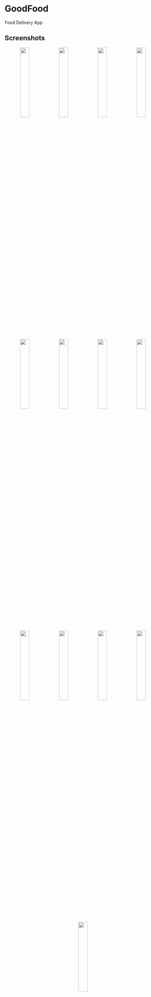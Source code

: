 # GoodFood
Food Delivery App

## Screenshots

<p align="center">
<img src="https://user-images.githubusercontent.com/76595188/209577297-779e4e02-30e7-4c03-b787-c59659e3f14f.png" width="24%" />  
<img src="https://user-images.githubusercontent.com/76595188/209577542-78678204-cc4f-4f80-af92-fcdb39e8ff8a.png" width="24%" />  
<img src="https://user-images.githubusercontent.com/76595188/209577541-c3741fb3-1714-44ac-9448-2b7f48d31fbb.png" width="24%" />  
<img src="https://user-images.githubusercontent.com/76595188/209577540-83f73a5e-805a-432b-98f2-fd7722ec44ce.png" width="24%" /> 
<img src="https://user-images.githubusercontent.com/76595188/209577537-3d1dd7e7-3a04-453b-b956-97e8e76dc305.png" width="24%" /> 
<img src="https://user-images.githubusercontent.com/76595188/209577535-d940e1ea-73d6-4620-8640-604f3fd8e991.png" width="24%" />  
<img src="https://user-images.githubusercontent.com/76595188/209577534-730007d5-fb08-4651-9f6c-33fe027b1d25.png" width="24%" />  
<img src="https://user-images.githubusercontent.com/76595188/209577521-59119e14-fa80-430c-8cee-2e20c6b79058.png" width="24%" />  
<img src="https://user-images.githubusercontent.com/76595188/209577525-421cb933-3317-4bb7-a8b1-8067c291566e.png" width="24%" />  
<img src="https://user-images.githubusercontent.com/76595188/209577528-3850381f-9aff-48d2-973e-88db8d1c63bf.png" width="24%" />  
<img src="https://user-images.githubusercontent.com/76595188/209577531-9ea0a373-5a1f-4a5f-abaf-fd524a01d361.png" width="24%" />  
<img src="https://user-images.githubusercontent.com/76595188/209577532-bc8d05f7-8e9b-4fa8-bfe2-7f6ee7752428.png" width="24%" />   
<img src="https://user-images.githubusercontent.com/76595188/209577526-b48c0717-d661-4775-8924-8c96b3c59daf.png" width="24%" />  

</p>


